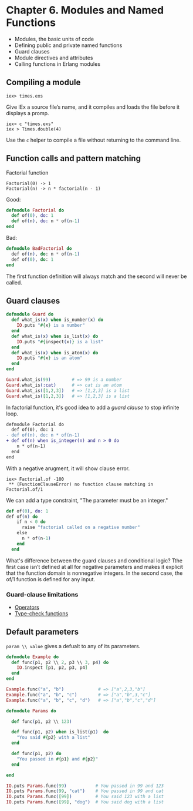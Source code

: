 # Chapter 6. Modules and Named Functions

- Modules, the basic units of code
- Defining public and private named functions
- Guard clauses
- Module directives and attributes
- Calling functions in Erlang modules

## Compiling a module

```
iex> times.exs
```

Give IEx a source file’s name, and it compiles and loads the file before it displays a promp.

```
iex> c "times.exs"
iex > Times.double(4)
```

Use the `c` helper to compile a file without returning to the command line.

## Function calls and pattern matching

Factorial function

```
Factorial(0) -> 1
Factorial(n) -> n * factorial(n - 1)
```

Good:

```elixir
defmodule Factorial do
  def of(0), do: 1
  def of(n), do: n * of(n-1)
end
```

Bad:

```elixir
defmodule BadFactorial do
  def​ of(n), ​do​: n * of(n-1)
  def​ of(0), ​do​: 1
​end
```

The first function definition will always match and the second will never be called.

## Guard clauses

```elixir
defmodule Guard do
  def what_is(x) when is_number(x) do
    IO.puts "#{x} is a number"
  end
  def what_is(x) when is_list(x) do
    IO.puts "#{inspect(x)} is a list"
  end
  def what_is(x) when is_atom(x) do
    IO.puts "#{x} is an atom"
  end
end

Guard.what_is(99)        # => 99 is a number
Guard.what_is(:cat)      # => cat is an atom
Guard.what_is([1,2,3])   # => [1,2,3] is a list
Guard.what_is([1,2,3])   ​# => [1,2,3] is a list​
```

In factorial function, it's good idea to add a _guard clause_ to stop infinite loop.

```diff
defmodule Factorial do
  def of(0), do: 1
- def of(n), do: n * of(n-1)
+ def of(n) when is_integer(n) and n > 0 do
    n * of(n-1)
  end
end
```

With a negative arugment, it will show clause error.

```
iex>​ Factorial.of -100
​ ​**​ (FunctionClauseError) no function clause matching in Factorial.of/1
```

We can add a type constraint, "The parameter must be an integer."

```elixir
def of(0), do: 1
​def of(n) ​do​
​    ​if​ n < 0 ​do​
​      ​raise​ ​"​​factorial called on a negative number"​
​    ​else​
​      n * of(n-1)
​    ​end​
​  ​end
```

What's difference between the guard clauses and conditional logic?
Tthe first case isn’t defined at all for negative parameters and makes it explicit that the function domain is nonnegative integers. In the second case, the of/1 function is defined for any input.

### Guard-clause limitations

- [Operators](https://hexdocs.pm/elixir/master/operators.html)
- [Type-check functions](https://hexdocs.pm/elixir/1.12/Kernel.html#in/2-guards)

## Default parameters

`param \\ value` gives a defualt to any of its parameters.

```elixir
defmodule Example do
  def func(p1, p2 \\ 2, p3 \\ 3, p4) do
    IO.inspect [p1, p2, p3, p4]
  end
end

Example.func("a", "b")             # => ["a",2,3,"b"]
Example.func("a", "b", "c")        # => ["a","b",3,"c"]
Example.func("a", "b", "c", "d")   # => ["a","b","c","d"]
```

```elixir
defmodule Params do

  def func(p1, p2 \\ 123) 

  def func(p1, p2) when is_list(p1)  do
    "You said #{p2} with a list"
  end

  def func(p1, p2) do
    "You passed in #{p1} and #{p2}"
  end

end

IO.puts Params.func(99)           # You passed in 99 and 123
IO.puts Params.func(99, "cat")    # You passed in 99 and cat
IO.puts Params.func([99])         # You said 123 with a list
IO.puts Params.func([99], "dog")  # You said dog with a list
```

